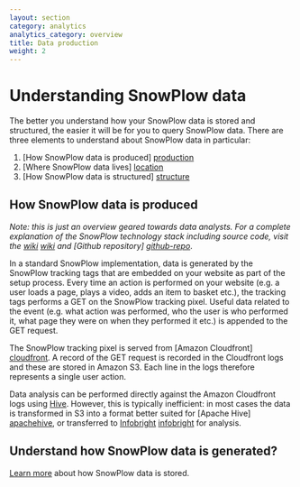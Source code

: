 ```yaml
---
layout: section
category: analytics
analytics_category: overview
title: Data production
weight: 2
---
```


# Understanding SnowPlow data

The better you understand how your SnowPlow data is stored and structured, the easier it will be for you to query SnowPlow data. There are three elements to understand about SnowPlow data in particular:

1. [How SnowPlow data is produced] [production]
2. [Where SnowPlow data lives] [location]
3. [How SnowPlow data is structured] [structure]

 <a name="production"><h2>How SnowPlow data is produced</h2></a>

*Note: this is just an overview geared towards data analysts. For a complete explanation of the SnowPlow technology stack including source code, visit the [wiki] [wiki] and [Github repository] [github-repo]*.

In a standard SnowPlow implementation, data is generated by the SnowPlow  tracking tags that are embedded on your website as part of the setup process. Every time an action is performed on your website (e.g. a user loads a page, plays a video, adds an item to basket etc.), the tracking tags performs a GET on the SnowPlow tracking pixel. Useful data related to the event (e.g. what action was performed, who the user is who performed it, what page they were on when they performed it etc.) is appended to the GET request.

The SnowPlow tracking pixel is served from [Amazon Cloudfront] [cloudfront]. A record of the GET request is recorded in the Cloudfront logs and these are stored in Amazon S3. Each line in the logs therefore represents a single user action.

Data analysis can be performed directly against the Amazon Cloudfront logs using [Hive][apachehive]. However, this is typically inefficient: in most cases the data is transformed in S3 into a format better suited for [Apache Hive] [apachehive], or transferred to [Infobright] [infobright] for analysis.

## Understand how SnowPlow data is generated?

[Learn more][location] about how SnowPlow data is stored.

[production]: #production
[location]: snowplow-data-storage.html
[structure]: snowplow-table-structure.html
[github-repo]: http://github.com/snowplow/snowplow
[wiki]: http://github.com/snowplow/snowplow/wiki
[apachehive]: snowplow-data-storage.html#apachehive
[infobright]: snowplow-data-storage.html#infobright
[cloudfront]: http://aws.amazon.com/cloudfront/
